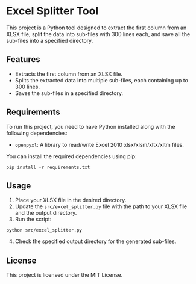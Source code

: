 # Excel Splitter Tool

This project is a Python tool designed to extract the first column from an XLSX file, split the data into sub-files with 300 lines each, and save all the sub-files into a specified directory.

## Features

- Extracts the first column from an XLSX file.
- Splits the extracted data into multiple sub-files, each containing up to 300 lines.
- Saves the sub-files in a specified directory.

## Requirements

To run this project, you need to have Python installed along with the following dependencies:

- `openpyxl`: A library to read/write Excel 2010 xlsx/xlsm/xltx/xltm files.

You can install the required dependencies using pip:

```
pip install -r requirements.txt
```

## Usage

1. Place your XLSX file in the desired directory.
2. Update the `src/excel_splitter.py` file with the path to your XLSX file and the output directory.
3. Run the script:

```
python src/excel_splitter.py
```

4. Check the specified output directory for the generated sub-files.

## License

This project is licensed under the MIT License.